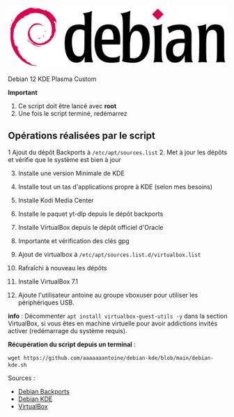 <img src="./logo.png" />

Debian 12 KDE Plasma Custom

**Important**

1. Ce script doit être lancé avec **root**
2. Une fois le script terminé, redémarrez

## Opérations réalisées par le script

1  Ajout du dépôt Backports à `/etc/apt/sources.list`
2. Met à jour les dépôts et vérifie que le système est bien à jour

3. Installe une version Minimale de KDE 
4. Installe tout un tas d'applications propre à KDE (selon mes besoins)
5. Installe Kodi Media Center
6. Installe le paquet yt-dlp depuis le dépôt backports

7. Installe VirtualBox depuis le dépôt officiel d'Oracle
8. Importante et vérification des clés gpg
9. Ajout de virtualbox à `/etc/apt/sources.list.d/virtualbox.list`
10. Rafraîchi à nouveau les dépôts
11. Installe VirtualBox 7.1
12. Ajoute l'utilisateur antoine au groupe vboxuser pour utiliser les périphériques USB.

**info** : Décommenter `apt install virtualbox-guest-utils -y` dans la section VirtualBox, si vous êtes en machine virtuelle pour avoir addictions invités activer (redémarrage du système requis).

**Récupération du script depuis un terminal** :
```
wget https://github.com/aaaaaaantoine/debian-kde/blob/main/debian-kde.sh
```

Sources :
- [Debian Backports]()
- [Debian KDE]()
- [VirtualBox]()
